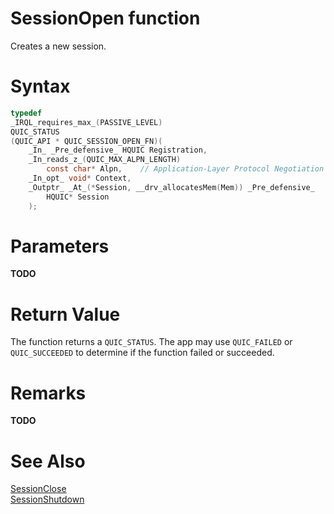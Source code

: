 SessionOpen function
======

Creates a new session.

# Syntax

```C
typedef
_IRQL_requires_max_(PASSIVE_LEVEL)
QUIC_STATUS
(QUIC_API * QUIC_SESSION_OPEN_FN)(
    _In_ _Pre_defensive_ HQUIC Registration,
    _In_reads_z_(QUIC_MAX_ALPN_LENGTH)
        const char* Alpn,    // Application-Layer Protocol Negotiation
    _In_opt_ void* Context,
    _Outptr_ _At_(*Session, __drv_allocatesMem(Mem)) _Pre_defensive_
        HQUIC* Session
    );
```

# Parameters

**TODO**

# Return Value

The function returns a `QUIC_STATUS`. The app may use `QUIC_FAILED` or `QUIC_SUCCEEDED` to determine if the function failed or succeeded.

# Remarks

**TODO**

# See Also

[SessionClose](SessionClose.md)<br>
[SessionShutdown](SessionShutdown.md)<br>
